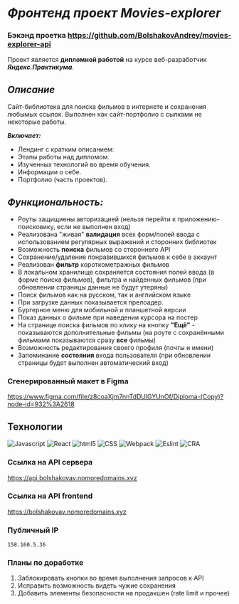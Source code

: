 # ***Фронтенд проект Movies-explorer***
### Бэкэнд проетка  https://github.com/BolshakovAndrey/movies-explorer-api


Проект является **дипломной работой** на курсе веб-разработчик ***Яндекс.Практикума***.
## *Описание*

Сайт-библиотека для поиска фильмов в интернете и сохранения любымых ссылок.
Выполнен как сайт-портфолио с сылками не некоторые работы.

***Включает:***


* Лендинг c кратким описанием: 
* Этапы работы над дипломом. 
* Изученных технологий во время обучения.
* Информации о себе.
* Портфолио (часть проектов).

## *Функциональность:*
* Роуты защищиены авторизацией (нельзя перейти к приложению-поисковику, если не выполнен вход)
* Реализована "живая" **валидация** всех форм/полей ввода с использованием регулярных выражений и сторонних библиотек
* Возможность **поиска** фильмов со стороннего API
* Сохранение/удаление понравившихся фильмов к себе в аккаунт
* Реализован **фильтр** короткометражных фильмов
* В локальном хранилище сохраняется состояния полей ввода (в форме поиска фильмов), фильтра и найденных фильмов (при обновлении страницы данные не будут утеряны)
* Поиск фильмов как на русском, так и английском языке
* При загрузке данных показывается прелоадер.
* Бургерное меню для мобильной и планшетной версии
* Показ данных о фильме при наведении курсора на постер
* На странице поиска фильмов по клику на кнопку **"Ещё"** - показываются дополнительные фильмы (на роуте с сохранёнными фильмами показываются сразу **все** фильмы)
* Возможность редактирования своего профиля (почты и имени)
* Запоминание **состояния** входа пользователя (при обновлении страницы будет выполнен автоматический вход)

### Сгенерированный макет в Figma

https://www.figma.com/file/z8coaXjm7nnTdDUlGYUnOf/Diploma-(Copy)?node-id=932%3A2618


## Технологии

![Javascript](https://img.shields.io/badge/-Javascript-000?&logo=Javascript)
![React](https://img.shields.io/badge/-React-000?&logo=React)
![html5](https://img.shields.io/badge/-HTML-000?&logo=html5)
![CSS](https://img.shields.io/badge/-CSS-000?&logo=CSS3)
![Webpack](https://img.shields.io/badge/-Webpack-000?&logo=Webpack)
![Eslint](https://img.shields.io/badge/-Eslint-000?&logo=Eslint)
![CRA](https://img.shields.io/badge/-CRA-000?&logo=React)


### Ссылка на API сервера
https://api.bolshakovav.nomoredomains.xyz
### Ссылка на API frontend
https://bolshakovav.nomoredomains.xyz


### Публичный IP
`158.160.5.36`

### Планы по доработке
1. Заблокировать кнопки во время выполнения запросов к API
2. Исправить возможность видеть чужие сохранения
3. Добавить элементы безопасности на продакшен (rate limit  и прочее)





